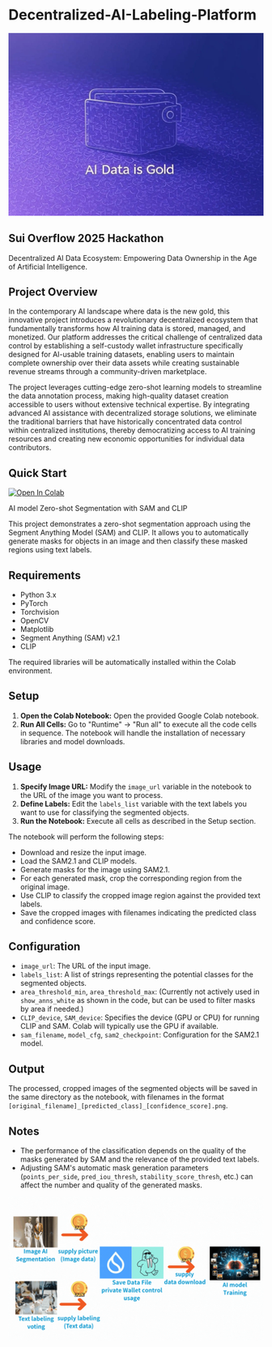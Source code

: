 ﻿# Decentralized-AI-Labeling-Platform
![Decentralized AI Labeling Platform Icon](https://raw.githubusercontent.com/RSTsai/Decentralized-AI-Labeling-Platform/main/Decentralized-AI-Labeling-Platform_ICON.jpg)

## Sui Overflow 2025 Hackathon
Decentralized AI Data Ecosystem: Empowering Data Ownership in the Age of Artificial Intelligence.

## Project Overview
In the contemporary AI landscape where data is the new gold, this innovative project introduces a revolutionary decentralized ecosystem that fundamentally transforms how AI training data is stored, managed, and monetized. Our platform addresses the critical challenge of centralized data control by establishing a self-custody wallet infrastructure specifically designed for AI-usable training datasets, enabling users to maintain complete ownership over their data assets while creating sustainable revenue streams through a community-driven marketplace.

The project leverages cutting-edge zero-shot learning models to streamline the data annotation process, making high-quality dataset creation accessible to users without extensive technical expertise. By integrating advanced AI assistance with decentralized storage solutions, we eliminate the traditional barriers that have historically concentrated data control within centralized institutions, thereby democratizing access to AI training resources and creating new economic opportunities for individual data contributors.


## Quick Start 
[![Open In Colab](https://colab.research.google.com/assets/colab-badge.svg)](https://colab.research.google.com/github/RSTsai/Decentralized-AI-Labeling-Platform/blob/main/src/colab_env/Vision_LLM_Segmentation_Example.ipynb)

AI model Zero-shot Segmentation with SAM and CLIP 

This project demonstrates a zero-shot segmentation approach using the Segment Anything Model (SAM) and CLIP. It allows you to automatically generate masks for objects in an image and then classify these masked regions using text labels.


## Requirements

- Python 3.x
- PyTorch
- Torchvision
- OpenCV
- Matplotlib
- Segment Anything (SAM) v2.1
- CLIP

The required libraries will be automatically installed within the Colab environment.

## Setup

1.  **Open the Colab Notebook:** Open the provided Google Colab notebook.
2.  **Run All Cells:** Go to "Runtime" -> "Run all" to execute all the code cells in sequence. The notebook will handle the installation of necessary libraries and model downloads.

## Usage

1.  **Specify Image URL:** Modify the `image_url` variable in the notebook to the URL of the image you want to process.
2.  **Define Labels:** Edit the `labels_list` variable with the text labels you want to use for classifying the segmented objects.
3.  **Run the Notebook:** Execute all cells as described in the Setup section.

The notebook will perform the following steps:
- Download and resize the input image.
- Load the SAM2.1 and CLIP models.
- Generate masks for the image using SAM2.1.
- For each generated mask, crop the corresponding region from the original image.
- Use CLIP to classify the cropped image region against the provided text labels.
- Save the cropped images with filenames indicating the predicted class and confidence score.

## Configuration

- `image_url`: The URL of the input image.
- `labels_list`: A list of strings representing the potential classes for the segmented objects.
- `area_threshold_min`, `area_threshold_max`: (Currently not actively used in `show_anns_white` as shown in the code, but can be used to filter masks by area if needed.)
- `CLIP_device`, `SAM_device`: Specifies the device (GPU or CPU) for running CLIP and SAM. Colab will typically use the GPU if available.
- `sam_filename`, `model_cfg`, `sam2_checkpoint`: Configuration for the SAM2.1 model.

## Output

The processed, cropped images of the segmented objects will be saved in the same directory as the notebook, with filenames in the format `[original_filename]_[predicted_class]_[confidence_score].png`.

## Notes

- The performance of the classification depends on the quality of the masks generated by SAM and the relevance of the provided text labels.
- Adjusting SAM's automatic mask generation parameters (`points_per_side`, `pred_iou_thresh`, `stability_score_thresh`, etc.) can affect the number and quality of the generated masks.


![Decentralized AI Labeling Platform Demo](https://raw.githubusercontent.com/RSTsai/Decentralized-AI-Labeling-Platform/main/Decentralized-AI-Labeling-Platform.gif)

